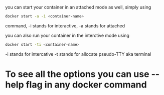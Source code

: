 you can start your container in an attached mode as well, simply using 
```bash
docker start -a -i <container-name>
```

command, -i stands for interactive, -a stands for attached

you can also run your container in the interctive mode using

```bash
docker start -ti <container-name>
```

-i stands for intercative
-t stands for allocate pseudo-TTY aka terminal 


# To see all the options you can use --help flag in any docker command
